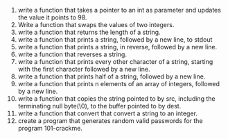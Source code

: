 1. write a function that takes a pointer to an int as parameter and updates the value it points to 98.
2. Write a function that swaps the values of two integers.
3. write a function that returns the length of a string.
4. write a function that prints a string, followed by a new line, to stdout
5. write a function that prints a string, in reverse, followed by a new line.
6. write a function that reverses a string.
7. write a function that prints every other character of a string, starting with the first character followed by a new line.
8. write a function that prints half of a string, followed by a new line.
9. write a function that prints n elements of an array of integers, followed by a new line.
10. write a function that copies the string pointed to by src, including the terminating null byte(\0), to the buffer pointed to by dest.
11. write a function that convert that convert a string to an integer.
12. create a program that generates random valid passwords for the program 101-crackme. 
